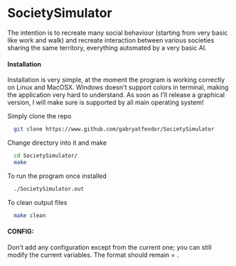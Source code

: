 # SocietySimulator

The intention is to recreate many social behaviour (starting from very basic like work and walk) and recreate interaction between
various societies sharing the same territory, everything automated by a very basic AI.

#### Installation

Installation is very simple, at the moment the program is working correctly on Linux and MacOSX. Windows doesn't support colors in
terminal, making the application very hard to understand. As soon as I'll release a graphical version, I will make sure is supported
by all main operating system!

Simply clone the repo
```bash
  git clone https://www.github.com/gabryatfendor/SocietySimulator
```
Change directory into it and make
```bash
  cd SocietySimulator/
  make
```
To run the program once installed
```bash
  ./SocietySimulator.out
```
To clean output files
```bash
  make clean
```
#### CONFIG:

Don't add any configuration except from the current one; you can
still modify the current variables. The format should remain
<variable> = <value>.
